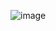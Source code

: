 ![image](https://user-images.githubusercontent.com/84061081/120064934-cb6f3100-c0a9-11eb-817f-7ac27915dae4.png)
